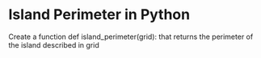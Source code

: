 # Island Perimeter in Python

Create a function def island_perimeter(grid): that returns the perimeter of the island described in grid
